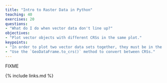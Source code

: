 ```yaml
---
title: "Intro to Raster Data in Python"
teaching: 40
exercises: 20
questions:
- "What do I do when vector data don't line up?"
objectives:
- "Plot vector objects with different CRSs in the same plot."
keypoints:
- "In order to plot two vector data sets together, they must be in the same CRS."
- "Use the `GeoDataFrame.to_crs()` method to convert between CRSs."
---
```

FIXME

{% include links.md %}

